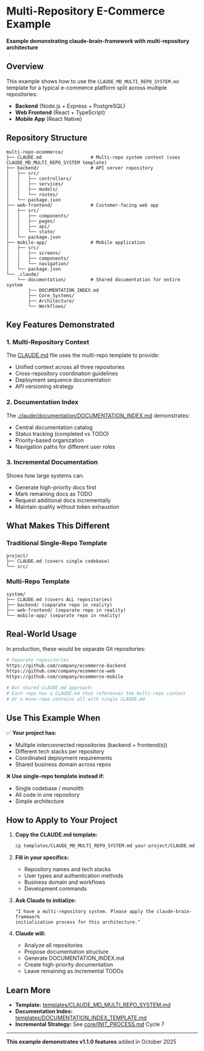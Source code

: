 # Multi-Repository E-Commerce Example

**Example demonstrating claude-brain-framework with multi-repository architecture**

## Overview

This example shows how to use the `CLAUDE_MD_MULTI_REPO_SYSTEM.md` template for a typical e-commerce platform split across multiple repositories:

- **Backend** (Node.js + Express + PostgreSQL)
- **Web Frontend** (React + TypeScript)
- **Mobile App** (React Native)

## Repository Structure

```
multi-repo-ecommerce/
├── CLAUDE.md                  # Multi-repo system context (uses CLAUDE_MD_MULTI_REPO_SYSTEM template)
├── backend/                   # API server repository
│   ├── src/
│   │   ├── controllers/
│   │   ├── services/
│   │   ├── models/
│   │   └── routes/
│   └── package.json
├── web-frontend/              # Customer-facing web app
│   ├── src/
│   │   ├── components/
│   │   ├── pages/
│   │   ├── api/
│   │   └── state/
│   └── package.json
├── mobile-app/                # Mobile application
│   ├── src/
│   │   ├── screens/
│   │   ├── components/
│   │   └── navigation/
│   └── package.json
└── .claude/
    └── documentation/         # Shared documentation for entire system
        ├── DOCUMENTATION_INDEX.md
        ├── Core_Systems/
        ├── Architecture/
        └── Workflows/
```

## Key Features Demonstrated

### 1. **Multi-Repository Context**
The [CLAUDE.md](CLAUDE.md) file uses the multi-repo template to provide:
- Unified context across all three repositories
- Cross-repository coordination guidelines
- Deployment sequence documentation
- API versioning strategy

### 2. **Documentation Index**
The [.claude/documentation/DOCUMENTATION_INDEX.md](.claude/documentation/DOCUMENTATION_INDEX.md) demonstrates:
- Central documentation catalog
- Status tracking (completed vs TODO)
- Priority-based organization
- Navigation paths for different user roles

### 3. **Incremental Documentation**
Shows how large systems can:
- Generate high-priority docs first
- Mark remaining docs as TODO
- Request additional docs incrementally
- Maintain quality without token exhaustion

## What Makes This Different

### Traditional Single-Repo Template
```
project/
├── CLAUDE.md (covers single codebase)
└── src/
```

### Multi-Repo Template
```
system/
├── CLAUDE.md (covers ALL repositories)
├── backend/ (separate repo in reality)
├── web-frontend/ (separate repo in reality)
└── mobile-app/ (separate repo in reality)
```

## Real-World Usage

In production, these would be separate Git repositories:

```bash
# Separate repositories
https://github.com/company/ecommerce-backend
https://github.com/company/ecommerce-web
https://github.com/company/ecommerce-mobile

# But shared CLAUDE.md approach:
# Each repo has a CLAUDE.md that references the multi-repo context
# Or a mono-repo contains all with single CLAUDE.md
```

## Use This Example When

✅ **Your project has:**
- Multiple interconnected repositories (backend + frontend(s))
- Different tech stacks per repository
- Coordinated deployment requirements
- Shared business domain across repos

❌ **Use single-repo template instead if:**
- Single codebase / monolith
- All code in one repository
- Simple architecture

## How to Apply to Your Project

1. **Copy the CLAUDE.md template:**
   ```bash
   cp templates/CLAUDE_MD_MULTI_REPO_SYSTEM.md your-project/CLAUDE.md
   ```

2. **Fill in your specifics:**
   - Repository names and tech stacks
   - User types and authentication methods
   - Business domain and workflows
   - Development commands

3. **Ask Claude to initialize:**
   ```
   "I have a multi-repository system. Please apply the claude-brain-framework
   initialization process for this architecture."
   ```

4. **Claude will:**
   - Analyze all repositories
   - Propose documentation structure
   - Generate DOCUMENTATION_INDEX.md
   - Create high-priority documentation
   - Leave remaining as incremental TODOs

## Learn More

- **Template:** [templates/CLAUDE_MD_MULTI_REPO_SYSTEM.md](../../templates/CLAUDE_MD_MULTI_REPO_SYSTEM.md)
- **Documentation Index:** [templates/DOCUMENTATION_INDEX_TEMPLATE.md](../../templates/DOCUMENTATION_INDEX_TEMPLATE.md)
- **Incremental Strategy:** See [core/INIT_PROCESS.md](../../core/INIT_PROCESS.md) Cycle 7

---

**This example demonstrates v1.1.0 features** added in October 2025
